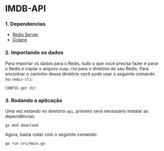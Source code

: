 # IMDB-API

### 1. Dependencias
* [Redis Server](https://redis.io/)
* [Golang](https://go.dev/)

### 2. Importando os dados  

Para importar os dados para o Redis, tudo o que você precisa fazer é parar o Redis e copiar o arquivo `dump.rbd` para o diretório do seu Redis. Para encontrar o caminho desse diretório você pode usar o seguinte comando no 
`redis-cli`:

```
CONFIG get dir
```

### 3. Rodando a aplicação

Uma vez estando no diretório `api`, primeiro será necessário instalar as dependências:

```
go mod download
```

Agora, basta rodar com o seguinte comando:

```
go run src/main.go
```
